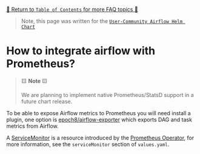 [🔗 Return to `Table of Contents` for more FAQ topics 🔗](https://github.com/airflow-helm/charts/tree/main/charts/airflow#frequently-asked-questions)

> Note, this page was written for the [`User-Community Airflow Helm Chart`](https://github.com/airflow-helm/charts/tree/main/charts/airflow)

# How to integrate airflow with Prometheus?

> 🟨 __Note__ 🟨
>
> We are planning to implement native Prometheus/StatsD support in a future chart release.

To be able to expose Airflow metrics to Prometheus you will need install a plugin, 
one option is [epoch8/airflow-exporter](https://github.com/epoch8/airflow-exporter) which exports DAG and task metrics from Airflow.

A [ServiceMonitor](https://github.com/prometheus-operator/prometheus-operator/blob/master/Documentation/api.md#servicemonitor) 
is a resource introduced by the [Prometheus Operator](https://github.com/prometheus-operator/prometheus-operator), 
for more information, see the `serviceMonitor` section of `values.yaml`.